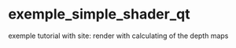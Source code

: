 # exemple_simple_shader_qt


exemple tutorial with site: 
render with calculating of the depth maps
